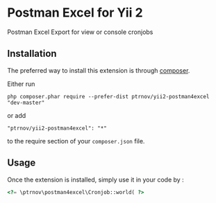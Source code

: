 Postman Excel for Yii 2
=======================

Postman Excel Export for view or console cronjobs

Installation
------------

The preferred way to install this extension is through [composer](http://getcomposer.org/download/).

Either run

```
php composer.phar require --prefer-dist ptrnov/yii2-postman4excel "dev-master"
```

or add

```
"ptrnov/yii2-postman4excel": "*"
```

to the require section of your `composer.json` file.


Usage
-----

Once the extension is installed, simply use it in your code by  :

```php
<?= \ptrnov\postman4excel\Cronjob::world( ?>
```